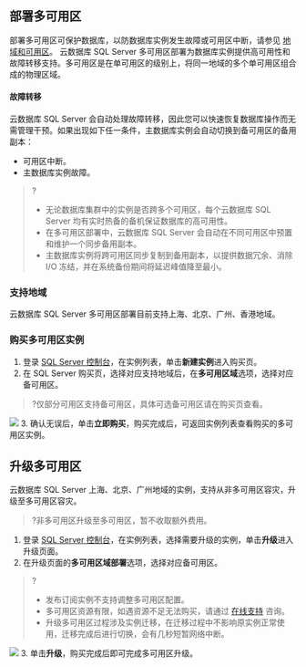 ## 部署多可用区
部署多可用区可保护数据库，以防数据库实例发生故障或可用区中断，请参见 [地域和可用区](https://cloud.tencent.com/document/product/238/7520)。
云数据库 SQL Server 多可用区部署为数据库实例提供高可用性和故障转移支持。多可用区是在单可用区的级别上，将同一地域的多个单可用区组合成的物理区域。

#### 故障转移
云数据库 SQL Server 会自动处理故障转移，因此您可以快速恢复数据库操作而无需管理干预。如果出现如下任一条件，主数据库实例会自动切换到备可用区的备用副本：
- 可用区中断。
- 主数据库实例故障。

>?
>- 无论数据库集群中的实例是否跨多个可用区，每个云数据库 SQL Server 均有实时热备的备机保证数据库的高可用性。
>- 在多可用区部署中，云数据库 SQL Server 会自动在不同可用区中预置和维护一个同步备用副本。
>- 主数据库实例将跨可用区同步复制到备用副本，以提供数据冗余、消除 I/O 冻结，并在系统备份期间将延迟峰值降至最小。

### 支持地域
云数据库 SQL Server 多可用区部署目前支持上海、北京、广州、香港地域。

### 购买多可用区实例
1. 登录 [SQL Server 控制台](https://console.cloud.tencent.com/sqlserver)，在实例列表，单击**新建实例**进入购买页。
2. 在 SQL Server 购买页，选择对应支持地域后，在**多可用区域**选项，选择对应备可用区。
>?仅部分可用区支持备可用区，具体可选备可用区请在购买页查看。
>
![](https://main.qcloudimg.com/raw/14c0c9262992264b8404c67d6bd9d083.png)
3. 确认无误后，单击**立即购买**，购买完成后，可返回实例列表查看购买的多可用区实例。

## 升级多可用区
云数据库 SQL Server 上海、北京、广州地域的实例，支持从非多可用区容灾，升级至多可用区容灾。
>?非多可用区升级至多可用区，暂不收取额外费用。

1. 登录 [SQL Server 控制台](https://console.cloud.tencent.com/sqlserver)，在实例列表，选择需要升级的实例，单击**升级**进入升级页面。
2. 在升级页面的**多可用区域部署**选项，选择对应备可用区。
>?
>- 发布订阅实例不支持调整多可用区配置。
>- 多可用区资源有限，如遇资源不足无法购买，请通过 [在线支持](https://cloud.tencent.com/online-service?from=connect-us) 咨询。
>- 升级多可用区过程涉及实例迁移，在迁移过程中不影响原实例正常使用，迁移完成后进行切换，会有几秒短暂网络中断。
>
![](https://main.qcloudimg.com/raw/81a8004ef5267799e7ebe0daeb1cba18.png)
3. 单击**升级**，购买完成后即可完成多可用区升级。
 

